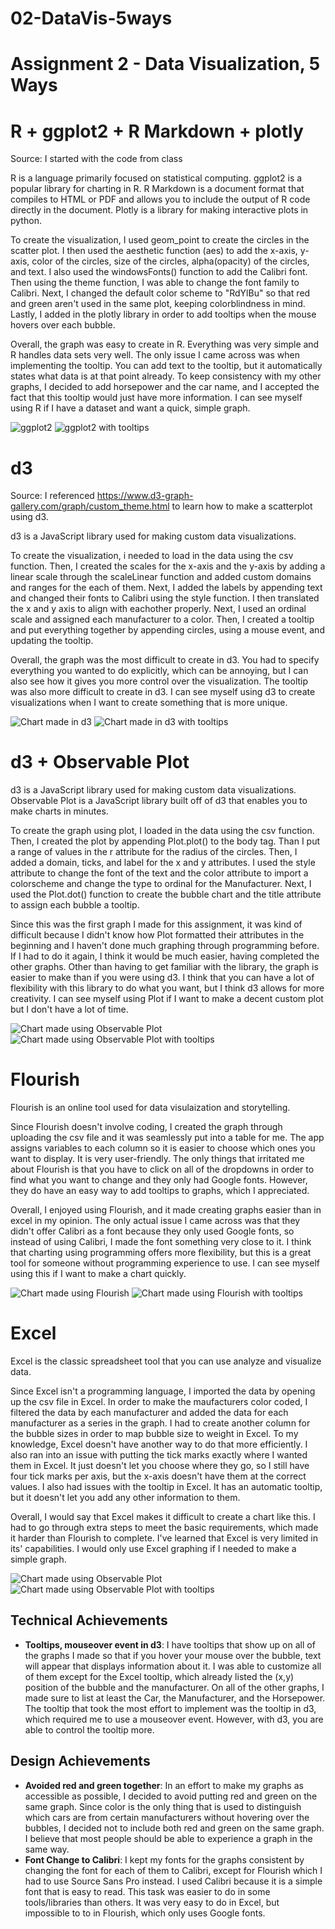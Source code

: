 # 02-DataVis-5ways

Assignment 2 - Data Visualization, 5 Ways  
===

# R + ggplot2 + R Markdown + plotly

Source: I started with the code from class

R is a language primarily focused on statistical computing.
ggplot2 is a popular library for charting in R.
R Markdown is a document format that compiles to HTML or PDF and allows you to include the output of R code directly in the document.
Plotly is a library for making interactive plots in python.

To create the visualization, I used geom_point to create the circles in the scatter plot.
I then used the aesthetic function (aes) to add the x-axis, y-axis, color of the circles, size of the circles, alpha(opacity) of the circles, and text.
I also used the windowsFonts() function to add the Calibri font. Then using the theme function, I was able to change the font family to Calibri.
Next, I changed the default color scheme to "RdYlBu" so that red and green aren't used in the same plot, keeping colorblindness in mind.
Lastly, I added in the plotly library in order to add tooltips when the mouse hovers over each bubble.

Overall, the graph was easy to create in R. Everything was very simple and R handles data sets very well. The only issue I came across was when implementing the tooltip.
You can add text to the tooltip, but it automatically states what data is at that point already. To keep consistency with my other graphs, I decided to add horsepower and 
the car name, and I accepted the fact that this tooltip would just have more information. I can see myself using R if I have a dataset and want a quick, simple graph.

![ggplot2](img/RChart.png)
![ggplot2 with tooltips](img/RChart2.png)

# d3

Source: I referenced https://www.d3-graph-gallery.com/graph/custom_theme.html to learn how to make a scatterplot using d3.

d3 is a JavaScript library used for making custom data visualizations.

To create the visualization, i needed to load in the data using the csv function. Then, I created the scales for the x-axis and the y-axis by adding a linear scale 
through the scaleLinear function and added custom domains and ranges for the each of them. Next, I added the labels by appending text and changed their fonts to Calibri using the style function. I then translated the x and y axis to align with eachother properly. Next, I used an ordinal scale and assigned each manufacturer to a color. Then, I created a tooltip and put everything together by appending circles, using a mouse event, and updating the tooltip.

Overall, the graph was the most difficult to create in d3. You had to specify everything you wanted to do explicitly, which can be annoying, but I can also see how it gives you more control over the visualization. The tooltip was also more difficult to create in d3. I can see myself using d3 to create visualizations when I want to create something that is more unique.

![Chart made in d3](img/d3Chart.png)
![Chart made in d3 with tooltips](img/d3Chart2.png)

# d3 + Observable Plot

d3 is a JavaScript library used for making custom data visualizations.
Observable Plot is a JavaScript library built off of d3 that enables you to make charts in minutes.

To create the graph using plot, I loaded in the data using the csv function. Then, I created the plot by appending Plot.plot() to the body tag. Than I put a range of values in the r attribute for the radius of the circles. Then, I added a domain, ticks, and label for the x and y attributes. I used the style attribute to change the font of the text and the color attribute to import a colorscheme and change the type to ordinal for the Manufacturer. Next, I used the Plot.dot() function to create the bubble chart and the title attribute to assign each bubble a tooltip.

Since this was the first graph I made for this assignment, it was kind of difficult because I didn't know how Plot formatted their attributes in the beginning and I haven't done much graphing through programming before. If I had to do it again, I think it would be much easier, having completed the other graphs. Other than having to get familiar with the library, the graph is easier to make than if you were using d3. I think that you can have a lot of flexibility with this library to do what you want, but I think d3 allows for more creativity. I can see myself using Plot if I want to make a decent custom plot but I don't have a lot of time.

![Chart made using Observable Plot](img/PlotChart.png)
![Chart made using Observable Plot with tooltips](img/PlotChart2.png)

# Flourish

Flourish is an online tool used for data visulaization and storytelling.

Since Flourish doesn't involve coding, I created the graph through uploading the csv file and it was seamlessly put into a table for me. The app assigns variables to each column so it is easier to choose which ones you want to display. It is very user-friendly. The only things that irritated me about Flourish is that you have to click on all of the dropdowns in order to find what you want to change and they only had Google fonts. However, they do have an easy way to add tooltips to graphs, which I appreciated.

Overall, I enjoyed using Flourish, and it made creating graphs easier than in excel in my opinion. The only actual issue I came across was that they didn't offer Calibri as a font because they only used Google fonts, so instead of using Calibri, I made the font something very close to it. I think that charting using programming offers more flexibility, but this is a great tool for someone without programming experience to use. I can see myself using this if I want to make a chart quickly.

![Chart made using Flourish](img/CarsBubbleChart.png)
![Chart made using Flourish with tooltips](img/CarsBubbleChart2.png)

# Excel

Excel is the classic spreadsheet tool that you can use analyze and visualize data.

Since Excel isn't a programming language, I imported the data by opening up the csv file in Excel. In order to make the maufacturers color coded, I filtered the data by each manufacturer and added the data for each manufacturer as a series in the graph. I had to create another column for the bubble sizes in order to map bubble size to weight in Excel. To my knowledge, Excel doesn't have another way to do that more efficiently. I also ran into an issue with putting the tick marks exactly where I wanted them in Excel. It just doesn't let you choose where they go, so I still have four tick marks per axis, but the x-axis doesn't have them at the correct values. I also had issues with the tooltip in Excel. It has an automatic tooltip, but it doesn't let you add any other information to them.

Overall, I would say that Excel makes it difficult to create a chart like this. I had to go through extra steps to meet the basic requirements, which made it harder than Flourish to complete. I've learned that Excel is very limited in its' capabilities. I would only use Excel graphing if I needed to make a simple graph.

![Chart made using Observable Plot](img/ExcelChart.png)
![Chart made using Observable Plot with tooltips](img/ExcelChart2.png)

## Technical Achievements
- **Tooltips, mouseover event in d3**: I have tooltips that show up on all of the graphs I made so that if you hover your mouse over the bubble, text will appear that displays information about it. I was able to customize all of them except for the Excel tooltip, which already listed the (x,y) position of the bubble and the manufacturer. On all of the other graphs, I made sure to list at least the Car, the Manufacturer, and the Horsepower. The tooltip that took the most effort to implement was the tooltip in d3, which required me to use a mouseover event. However, with d3, you are able to control the tooltip more.

## Design Achievements
- **Avoided red and green together**: In an effort to make my graphs as accessible as possible, I decided to avoid putting red and green on the same graph. Since color is the only thing that is used to distinguish which cars are from certain manufacturers without hovering over the bubbles, I decided not to include both red and green on the same graph. I believe that most people should be able to experience a graph in the same way.
- **Font Change to Calibri**: I kept my fonts for the graphs consistent by changing the font for each of them to Calibri, except for Flourish which I had to use Source Sans Pro instead. I used Calibri because it is a simple font that is easy to read. This task was easier to do in some tools/libraries than others. It was very easy to do in Excel, but impossible to to in Flourish, which only uses Google fonts.
